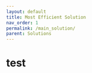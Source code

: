 ```yaml
---
layout: default
title: Most Efficient Solution
nav_order: 1
permalink: /main_solution/
parent: Solutions
---
```

# test
